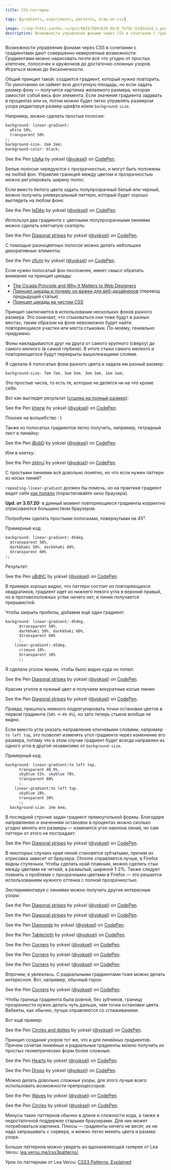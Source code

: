 ```yaml
---
title: CSS-паттерны

tags: [gradients, experiments, patterns, draw-on-css]

image: //img-fotki.yandex.ru/get/9833/5091629.9b/0_7ef0c_63d54a5d_L.png
description: Возможности управления фонами через CSS в cочетании с градиентами дают совершенно невероятные возможности. Градиентами можно нарисовать почти всё что угодно от простых клеточек, полосочек и кружочков до достаточно сложных узоров. Играться можно до бесконечности.
---
```


Возможности управления фонами через CSS в cочетании с градиентами дают совершенно невероятные возможности. Градиентами можно нарисовать почти всё что угодно от простых клеточек, полосочек и кружочков до достаточно сложных узоров. Играться можно до бесконечности.

<!--more-->

Общий принцип такой: создается градиент, который нужно повторить. По умолчанию он займет всю доступную площадь, но если задать размер фону — получится картинка желаемого размера, которая замостит собой весь фон элемента.
Если значения градиента задавать в процентах или <code>em</code>, потом можно будет легко управлять размером узора редактируя размер шрифта и/или <code>background-size</code>.

Например, можно сделать простые полоски:

```css
background: linear-gradient(
  white 50%,
  transparent 50%
);
background-size: 2em 2em;
background-color: black;
```

<p data-height="300" data-theme-id="0" data-slug-hash="lcbAa" data-default-tab="result" class='codepen'>See the Pen <a href='https://codepen.io/yoksel/pen/lcbAa'>lcbAa</a> by yoksel (<a href='https://codepen.io/yoksel'>@yoksel</a>) on <a href='https://codepen.io'>CodePen</a>.</p>
<script async src="//codepen.io/assets/embed/ei.js"></script>

Белые полоски чередуются с прозрачностью, и могут быть положены на любой фон. Управляя границей между цветом и прозрачностью можно регулировать ширину полос.

Если вместо белого цвета задать полупрозрачный белый или черный, можно получить универсальный паттерн, который будет хорошо выглядеть на любом фоне:

<p data-height="300" data-theme-id="0" data-slug-hash="IeDAp" data-default-tab="result" class='codepen'>See the Pen <a href='https://codepen.io/yoksel/pen/IeDAp'>IeDAp</a> by yoksel (<a href='https://codepen.io/yoksel'>@yoksel</a>) on <a href='https://codepen.io'>CodePen</a>.</p>
<script async src="//codepen.io/assets/embed/ei.js"></script>

Используя два градиента с цветными полупрозрачными линиями можно сделать клетчатую скатерть:

<p data-height="320" data-theme-id="0" data-slug-hash="qclad" data-default-tab="result" class='codepen'>See the Pen <a href='https://codepen.io/yoksel/pen/qclad'>Diagonal stripes</a> by yoksel (<a href='https://codepen.io/yoksel'>@yoksel</a>) on <a href='https://codepen.io'>CodePen</a>.</p>
<script async src="//codepen.io/assets/embed/ei.js"></script>

С помощью разноцветных полосок можно делать небольшие декоративные элементы:

<p data-height="300" data-theme-id="0" data-slug-hash="zfcjm" data-default-tab="result" class='codepen'>See the Pen <a href='https://codepen.io/yoksel/pen/zfcjm'>zfcjm</a> by yoksel (<a href='https://codepen.io/yoksel'>@yoksel</a>) on <a href='https://codepen.io'>CodePen</a>.</p>
<script async src="//codepen.io/assets/embed/ei.js"></script>

Если нужен полосатый фон посложнее, имеет смысл обратить внимание на принцип цикады:

- <a href="http://www.sitepoint.com/the-cicada-principle-and-why-it-matters-to-web-designers/">The Cicada Principle and Why It Matters to Web Designers</a>
- <a href="http://habrahabr.ru/post/117160/">Принцип цикады и почему он важен для веб-дизайнеров</a> (перевод предыдущей статьи)
- <a href="http://habrahabr.ru/post/148639/">Принцип цикады на чистом CSS</a>

Принцип заключается в использовании нескольких фонов разного размера. Это означает, что стыковаться они тоже будут в разных местах, таким образом на фоне невозможно будет найти повторяющиеся участки или места стыковки. По-моему, гениально придумано.

Фоны накладываются друг на друга от самого крупного (сверху) до самого мелкого (в самой глубине). В итоге стыки самого мелкого и повторяющегося будут перекрыты вышележащими слоями.

Я сделала 4 полосатых фона разного цвета и задала им разный размер:

```css
background-size: 7em 7em, 5em 5em, 3em 3em, 1em 1em;
```

Это простые числа, то есть те, которые не делятся ни на что кроме себя.

Вот как выглядит результат (<a href="http://cdpn.io/khprw">ссылка на полный размер</a>):

<p data-height="350" data-theme-id="0" data-slug-hash="khprw" data-default-tab="result" class='codepen'>See the Pen <a href='https://codepen.io/yoksel/pen/khprw'>khprw</a> by yoksel (<a href='https://codepen.io/yoksel'>@yoksel</a>) on <a href='https://codepen.io'>CodePen</a>.</p>
<script async src="//codepen.io/assets/embed/ei.js"></script>

Похоже на волшебство : )

Также из полосатых градиентов легко получить, например, тетрадный лист в линейку:

<p data-height="350" data-theme-id="0" data-slug-hash="jBobD" data-default-tab="result" class='codepen'>See the Pen <a href='https://codepen.io/yoksel/pen/jBobD'>jBobD</a> by yoksel (<a href='https://codepen.io/yoksel'>@yoksel</a>) on <a href='https://codepen.io'>CodePen</a>.</p>
<script async src="//codepen.io/assets/embed/ei.js"></script>

Или в клетку:

<p data-height="350" data-theme-id="0" data-slug-hash="zkImJ" data-default-tab="result" class='codepen'>See the Pen <a href='https://codepen.io/yoksel/pen/zkImJ'>zkImJ</a> by yoksel (<a href='https://codepen.io/yoksel'>@yoksel</a>) on <a href='https://codepen.io'>CodePen</a>.</p>
<script async src="//codepen.io/assets/embed/ei.js"></script>

С простыми линиями всё довольно понятно, но что если нужен паттерн из косых линий?

<code>repeating-linear-gradient</code> должен бы помочь, но на практике градиент ведет себя <a href="http://cdpn.io/IBCJD">как попало</a> (порастягивайте окно браузера).

<b>Upd. от 3.07.20:</b> в данный момент повторяющиеся градиенты корректно отрисоваются большинством браузеров.

Попробуем сделать простыми полосками, повернутыми на 45&deg;.

Примерный код:

```css
background: linear-gradient(-45deg,
  $transparent 50%,
  darkkhaki 50%, darkkhaki 60%,
  $transparent 60%
);
```

Результат:

<p data-height="320" data-theme-id="0" data-slug-hash="uBdhC" data-default-tab="result" class='codepen'>See the Pen <a href='https://codepen.io/yoksel/pen/uBdhC'>uBdhC</a> by yoksel (<a href='https://codepen.io/yoksel'>@yoksel</a>) on <a href='https://codepen.io'>CodePen</a>.</p>
<script async src="//codepen.io/assets/embed/ei.js"></script>

В примере хорошо видно, что паттерн состоит из повторяющихся квадратиков, градиент идет из нижнего левого угла в верхний правый, но в противоположных углах ничего нет, и линия получается прерывистой.

Чтобы закрыть пробелы, добавим ещё один градиент:


```css
background: linear-gradient(-45deg,
      $transparent 50%,
      darkkhaki 50%, darkkhaki 60%,
      $transparent 60%
      ),
    linear-gradient(-45deg,
      crimson 10%,
      $transparent 10%
      );
```

Я сделала уголок ярким, чтобы было видно куда он попал:

<p data-height="320" data-theme-id="0" data-slug-hash="jmeEd" data-default-tab="result" class='codepen'>See the Pen <a href='https://codepen.io/yoksel/pen/jmeEd'>Diagonal stripes</a> by yoksel (<a href='https://codepen.io/yoksel'>@yoksel</a>) on <a href='https://codepen.io'>CodePen</a>.</p>
<script async src="//codepen.io/assets/embed/ei.js"></script>

Красим уголок в нужный цвет и получаем аккуратные косые линии:

<p data-height="320" data-theme-id="0" data-slug-hash="ExBcC" data-default-tab="result" class='codepen'>See the Pen <a href='https://codepen.io/yoksel/pen/ExBcC'>Diagonal stripes</a> by yoksel (<a href='https://codepen.io/yoksel'>@yoksel</a>) on <a href='https://codepen.io'>CodePen</a>.</p>
<script async src="//codepen.io/assets/embed/ei.js"></script>

Правда, пришлось немного подрегулировать точки остановки цветов в первом градиенте (<code>50%</code> &rarr; <code>49.9%</code>), но зато теперь стыков вообще не видно.

Если вместо угла указать направление ключевыми словами, например <code>to left top</code>, это позволит изменять угол градиента через изменение его размера, потому что в этом случае градиент будет всегда направлен из одного угла в другой независимо от <code>background-size</code>.

Примерный код:


```css
background: linear-gradient(to left top,
      transparent 48.9%,
      skyblue 51%, skyblue 78%,
      transparent 80%
      ),
    linear-gradient(to left top,
      skyblue 28%,
      transparent 30%
      );
  background-size: 2em 6em;
```

В последней строчке задан градиент прямоугольной формы. Благодаря направлению и значениям остановок в процентах можно сколько угодно менять его размеры — изменится угол наклона линий, но сам паттерн от этого не пострадает:

<p data-height="350" data-theme-id="0" data-slug-hash="qlCjz" data-default-tab="result" class='codepen'>See the Pen <a href='https://codepen.io/yoksel/pen/qlCjz'>Diagonal stripes</a> by yoksel (<a href='https://codepen.io/yoksel'>@yoksel</a>) on <a href='https://codepen.io'>CodePen</a>.</p>
<script async src="//codepen.io/assets/embed/ei.js"></script>

В некоторых случаях края линий становятся зубчатыми, причем их отрисовка зависит от браузера: Chrome справляется лучше, в Firefox видны ступеньки.
Чтобы сделать край плавным, можно сделать стык между цветами не четкий, а размытый, шириной 1-2%.
Также следует помнить о проблеме с прозрачными цветами в Firefox — это решается использованием нужного оттенка с полной прозрачностью.

Экспериментируя с линиями можно получить другие интересные узоры:

<p data-height="320" data-theme-id="0" data-slug-hash="brosh" data-default-tab="result" class='codepen'>See the Pen <a href='https://codepen.io/yoksel/pen/brosh'>Diagonal stripes</a> by yoksel (<a href='https://codepen.io/yoksel'>@yoksel</a>) on <a href='https://codepen.io'>CodePen</a>.</p>
<script async src="//codepen.io/assets/embed/ei.js"></script>

<p data-height="320" data-theme-id="0" data-slug-hash="fFJpl" data-default-tab="result" class='codepen'>See the Pen <a href='https://codepen.io/yoksel/pen/fFJpl'>Diagonal stripes</a> by yoksel (<a href='https://codepen.io/yoksel'>@yoksel</a>) on <a href='https://codepen.io'>CodePen</a>.</p>
<script async src="//codepen.io/assets/embed/ei.js"></script>

<p data-height="320" data-theme-id="0" data-slug-hash="rqcHC" data-default-tab="result" class='codepen'>See the Pen <a href='https://codepen.io/yoksel/pen/rqcHC'>Diamonds</a> by yoksel (<a href='https://codepen.io/yoksel'>@yoksel</a>) on <a href='https://codepen.io'>CodePen</a>.</p>
<script async src="//codepen.io/assets/embed/ei.js"></script>

<p data-height="320" data-theme-id="0" data-slug-hash="ajJes" data-default-tab="result" class='codepen'>See the Pen <a href='https://codepen.io/yoksel/pen/ajJes'>Tablecloth</a> by yoksel (<a href='https://codepen.io/yoksel'>@yoksel</a>) on <a href='https://codepen.io'>CodePen</a>.</p>
<script async src="//codepen.io/assets/embed/ei.js"></script>

<p data-height="320" data-theme-id="0" data-slug-hash="EHbBw" data-default-tab="result" class='codepen'>See the Pen <a href='https://codepen.io/yoksel/pen/EHbBw'>Corners</a> by yoksel (<a href='https://codepen.io/yoksel'>@yoksel</a>) on <a href='https://codepen.io'>CodePen</a>.</p>
<script async src="//codepen.io/assets/embed/ei.js"></script>

<p data-height="320" data-theme-id="0" data-slug-hash="saJtl" data-default-tab="result" class='codepen'>See the Pen <a href='https://codepen.io/yoksel/pen/saJtl'>Corners</a> by yoksel (<a href='https://codepen.io/yoksel'>@yoksel</a>) on <a href='https://codepen.io'>CodePen</a>.</p>
<script async src="//codepen.io/assets/embed/ei.js"></script>

<p data-height="320" data-theme-id="0" data-slug-hash="Etomx" data-default-tab="result" class='codepen'>See the Pen <a href='https://codepen.io/yoksel/pen/Etomx'>Corners</a> by yoksel (<a href='https://codepen.io/yoksel'>@yoksel</a>) on <a href='https://codepen.io'>CodePen</a>.</p>
<script async src="//codepen.io/assets/embed/ei.js"></script>

Впрочем, я увлеклась. С радиальными градиентами тоже можно делать интересное. Вот, например, обычный горох:

<p data-height="320" data-theme-id="0" data-slug-hash="eolqw" data-default-tab="result" class='codepen'>See the Pen <a href='https://codepen.io/yoksel/pen/eolqw'>Corners</a> by yoksel (<a href='https://codepen.io/yoksel'>@yoksel</a>) on <a href='https://codepen.io'>CodePen</a>.</p>
<script async src="//codepen.io/assets/embed/ei.js"></script>

Чтобы граница градиента была ровной, без зубчиков, границу прозрачности нужно делать чуть дальше, чем точка остановки цвета.
Вебкиты, как обычно, лучше справляются со сглаживанием.

Вот ещё пример:

<p data-height="320" data-theme-id="0" data-slug-hash="muxnF" data-default-tab="result" class='codepen'>See the Pen <a href='https://codepen.io/yoksel/pen/muxnF'>Circles and dottes</a> by yoksel (<a href='https://codepen.io/yoksel'>@yoksel</a>) on <a href='https://codepen.io'>CodePen</a>.</p>
<script async src="//codepen.io/assets/embed/ei.js"></script>

Принцип создания узоров тот же, что и для линейных градиентов. Причем сочетая линейные и радиальные градиенты можно получить из простых геометрических форм более сложные:

<p data-height="320" data-theme-id="0" data-slug-hash="jufvg" data-default-tab="result" class='codepen'>See the Pen <a href='https://codepen.io/yoksel/pen/jufvg'>Hearts</a> by yoksel (<a href='https://codepen.io/yoksel'>@yoksel</a>) on <a href='https://codepen.io'>CodePen</a>.</p>
<script async src="//codepen.io/assets/embed/ei.js"></script>

<p data-height="320" data-theme-id="0" data-slug-hash="oeksa" data-default-tab="result" class='codepen'>See the Pen <a href='https://codepen.io/yoksel/pen/oeksa'>Drops</a> by yoksel (<a href='https://codepen.io/yoksel'>@yoksel</a>) on <a href='https://codepen.io'>CodePen</a>.</p>
<script async src="//codepen.io/assets/embed/ei.js"></script>

Можно делать довольно сложные узоры, для этого лучше всего использовать возможности препроцессоров:

<p data-height="320" data-theme-id="0" data-slug-hash="DiIBm" data-default-tab="result" class='codepen'>See the Pen <a href='https://codepen.io/yoksel/pen/DiIBm'>Waves</a> by yoksel (<a href='https://codepen.io/yoksel'>@yoksel</a>) on <a href='https://codepen.io'>CodePen</a>.</p>
<script async src="//codepen.io/assets/embed/ei.js"></script>

<p data-height="320" data-theme-id="0" data-slug-hash="ijxKy" data-default-tab="result" class='codepen'>See the Pen <a href='https://codepen.io/yoksel/pen/ijxKy'>Circles</a> by yoksel (<a href='https://codepen.io/yoksel'>@yoksel</a>) on <a href='https://codepen.io'>CodePen</a>.</p>
<script async src="//codepen.io/assets/embed/ei.js"></script>

Минусы таких паттернов обычно в длине и сложности кода, а также в недостаточной поддержке старыми браузерами. Для них может потребоваться картинка.
Плюсы — градиенты ничего не весят, их не надо запрашивать с сервера, и можно легко менять цвета и размер узора.

Больше паттернов можно увидеть во вдохновляющей галерее от Lea Verou: <a href="http://lea.verou.me/css3patterns/">lea.verou.me/css3patterns/</a>.

Урок по паттернам от Lea Verou: <a href="http://24ways.org/2011/css3-patterns-explained/">CSS3 Patterns, Explained</a>
